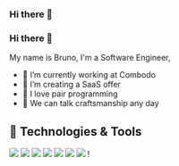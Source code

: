 ### Hi there 👋

<!--
**bruno-ds/bruno-ds** is a ✨ _special_ ✨ repository because its `README.md` (this file) appears on your GitHub profile.

Here are some ideas to get you started:

-->


### Hi there 👋


<!-- Actual text -->
My name is Bruno, I'm a Software Engineer,

- 🔭 I’m currently working at Combodo
- 🌱 I’m creating a SaaS offer
- 👯 I love pair programming
- 💬 We can talk craftsmanship any day



<!-- Links to your social media accounts -->



## 🔧 Technologies & Tools
![](https://img.shields.io/badge/OS-Macos-informational?style=flat&logo=MacOS&logoColor=white&color=2bbc8a)
![](https://img.shields.io/badge/Editor-IntelliJ_IDEA-informational?style=flat&logo=intellij-idea&logoColor=white&color=2bbc8a)
![](https://img.shields.io/badge/Editor-PHPStorm-informational?style=flat&logo=phpstorm&logoColor=white&color=2bbc8a)
![](https://img.shields.io/badge/Code-PHP-informational?style=flat&logo=php&logoColor=white&color=2bbc8a)
![](https://img.shields.io/badge/Shell-Bash-informational?style=flat&logo=gnu-bash&logoColor=white&color=2bbc8a)
![](https://img.shields.io/badge/Tools-MySQL-informational?style=flat&logo=mysql&logoColor=white&color=2bbc8a)
![](https://img.shields.io/badge/Tools-Docker-informational?style=flat&logo=docker&logoColor=white&color=2bbc8a)
!
